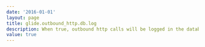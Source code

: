 ```yaml
---
date: '2016-01-01'
layout: page
title: glide.outbound_http.db.log
description: When true, outbound http calls will be logged in the database table also.
value: true
---
```

